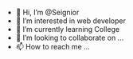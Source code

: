 - 👋 Hi, I’m @Seignior
- 👀 I’m interested in web developer
- 🌱 I’m currently learning College
- 💞️ I’m looking to collaborate on ...
- 📫 How to reach me ...

<!---
Seignior/Seignior is a ✨ special ✨ repository because its `README.md` (this file) appears on your GitHub profile.
You can click the Preview link to take a look at your changes.
--->
